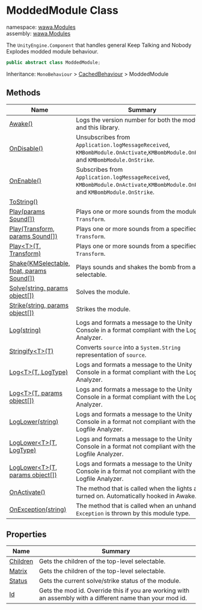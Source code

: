 # ModdedModule Class

namespace: [wawa\.Modules](../wawa.Modules.md)<br />
assembly: [wawa\.Modules](../../wawa.Modules.md)

The `UnityEngine.Component` that handles general Keep Talking and Nobody Explodes modded module behaviour\.

```csharp
public abstract class ModdedModule;
```

Inheritance: `MonoBehaviour` > [CachedBehaviour](../../wawa.Unity/wawa.Unity/CachedBehaviour.md) > ModdedModule

## Methods

| Name | Summary |
|------|---------|
| [Awake\(\)](./ModdedModule/Awake.md) | Logs the version number for both the module and this library\. |
| [OnDisable\(\)](./ModdedModule/OnDisable.md) | Unsubscribes from `Application.logMessageReceived`, `KMBombModule.OnActivate`,`KMBombModule.OnPass`, and `KMBombModule.OnStrike`\. |
| [OnEnable\(\)](./ModdedModule/OnEnable.md) | Subscribes from `Application.logMessageReceived`, `KMBombModule.OnActivate`,`KMBombModule.OnPass`, and `KMBombModule.OnStrike`\. |
| [ToString\(\)](./ModdedModule/ToString.md) |  |
| [Play\(params Sound\[\]\)](./ModdedModule/Play.md) | Plays one or more sounds from the module `Transform`\. |
| [Play\(Transform, params Sound\[\]\)](./ModdedModule/Play.md) | Plays one or more sounds from a specified `Transform`\. |
| [Play\<T\>\(T, Transform\)](./ModdedModule/Play.md) | Plays one or more sounds from a specified `Transform`\. |
| [Shake\(KMSelectable, float, params Sound\[\]\)](./ModdedModule/Shake.md) | Plays sounds and shakes the bomb from a selectable\. |
| [Solve\(string, params object\[\]\)](./ModdedModule/Solve.md) | Solves the module\. |
| [Strike\(string, params object\[\]\)](./ModdedModule/Strike.md) | Strikes the module\. |
| [Log\(string\)](./ModdedModule/Log.md) | Logs and formats a message to the Unity Console in a format compliant with the Logfile Analyzer\. |
| [Stringify\<T\>\(T\)](./ModdedModule/Stringify.md) | Converts `source` into a `System.String` representation of `source`\. |
| [Log\<T\>\(T, LogType\)](./ModdedModule/Log.md) | Logs and formats a message to the Unity Console in a format compliant with the Logfile Analyzer\. |
| [Log\<T\>\(T, params object\[\]\)](./ModdedModule/Log.md) | Logs and formats a message to the Unity Console in a format compliant with the Logfile Analyzer\. |
| [LogLower\(string\)](./ModdedModule/LogLower.md) | Logs and formats a message to the Unity Console in a format not compliant with the Logfile Analyzer\. |
| [LogLower\<T\>\(T, LogType\)](./ModdedModule/LogLower.md) | Logs and formats a message to the Unity Console in a format not compliant with the Logfile Analyzer\. |
| [LogLower\<T\>\(T, params object\[\]\)](./ModdedModule/LogLower.md) | Logs and formats a message to the Unity Console in a format not compliant with the Logfile Analyzer\. |
| [OnActivate\(\)](./ModdedModule/OnActivate.md) | The method that is called when the lights are turned on\. Automatically hooked in Awake\. |
| [OnException\(string\)](./ModdedModule/OnException.md) | The method that is called when an unhandled `Exception` is thrown by this module type\. |

## Properties

| Name | Summary |
|------|---------|
| [Children](./ModdedModule/Children.md) | Gets the children of the top\-level selectable\. |
| [Matrix](./ModdedModule/Matrix.md) | Gets the children of the top\-level selectable\. |
| [Status](./ModdedModule/Status.md) | Gets the current solve/strike status of the module\. |
| [Id](./ModdedModule/Id.md) | Gets the mod id\. Override this if you are working with an assembly with a different name than your mod id\. |

